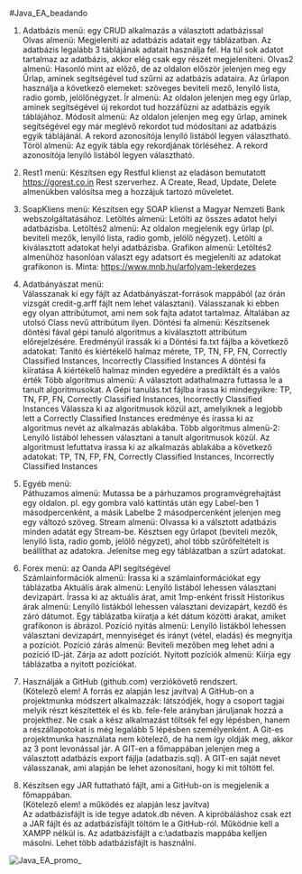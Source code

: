 #Java_EA_beadando

1.	Adatbázis menü: egy CRUD alkalmazás a választott adatbázissal				
Olvas almenü: Megjeleníti az adatbázis adatait egy táblázatban. Az adatbázis legalább 3 táblájának adatait használja fel. Ha túl sok adatot tartalmaz az adatbázis, akkor elég csak egy részét megjeleníteni.
Olvas2 almenü: Hasonló mint az előző, de az oldalon először jelenjen meg egy Űrlap, aminek segítségével tud szűrni az adatbázis adataira. Az űrlapon használja a következő elemeket: szöveges beviteli mező, lenyíló lista, radio gomb, jelölőnégyzet.
Ír almenü: Az oldalon jelenjen meg egy űrlap, aminek segítségével új rekordot tud hozzáfűzni az adatbázis egyik táblájához.
Módosít almenü: Az oldalon jelenjen meg egy űrlap, aminek segítségével egy már meglévő rekordot tud módosítani az adatbázis egyik táblájánál. A rekord azonosítója lenyíló listából legyen választható.
Töröl almenü: Az egyik tábla egy rekordjának törléséhez. A rekord azonosítója lenyíló listából legyen választható.


2.	Rest1 menü: Készítsen egy Restful klienst az eladáson bemutatott 			
https://gorest.co.in Rest szerverhez. A Create, Read, Update, Delete almenükben valósítsa meg a hozzájuk tartozó műveletet.


3.	SoapKliens menü: Készítsen egy SOAP klienst a Magyar Nemzeti Bank 		
webszolgáltatásához. 
Letöltés almenü: Letölti az összes adatot helyi adatbázisba.
Letöltés2 almenü: Az oldalon megjelenik egy űrlap (pl. beviteli mezők, lenyíló lista, radio gomb, jelölő négyzet). Letölti a kiválasztott adatokat helyi adatbázisba.
Grafikon almenü: Letöltés2 almenühöz hasonlóan választ egy adatsort és megjeleníti az adatokat grafikonon is.
Minta: https://www.mnb.hu/arfolyam-lekerdezes 


4.	Adatbányászat menü: 									
Válasszanak ki egy fájlt az Adatbányászat-források mappából (az órán vizsgát credit-g.arff fájlt nem lehet választani). Válasszanak ki ebben egy olyan attribútumot, ami nem sok fajta adatot tartalmaz. Általában az utolsó Class nevű attribútum ilyen. 
Döntési fa almenü: Készítsenek döntési fával gépi tanuló algoritmus a kiválasztott attribútum előrejelzésére. Eredményül írassák ki a Döntési fa.txt fájlba a következő adatokat: 
Tanító és kiértékelő halmaz mérete, 
TP, TN, FP, FN, Correctly Classified Instances, Incorrectly Classified Instances
A döntési fa kiíratása
A kiértékelő halmaz minden egyedére a prediktált és a valós érték
Több algoritmus almenü: A választott adathalmazra futtassa le a tanult algoritmusokat. A Gépi tanulás.txt fájlba írassa ki mindegyikre: 
TP, TN, FP, FN, Correctly Classified Instances, Incorrectly Classified Instances
Válassza ki az algoritmusok közül azt, amelyiknek a legjobb lett a Correctly Classified Instances eredménye és írassa ki az algoritmus nevét az alkalmazás ablakába.
Több algoritmus almenü-2: Lenyíló listából lehessen választani a tanult algoritmusok közül. Az algoritmust lefuttatva írassa ki az alkalmazás ablakába a következő adatokat:
TP, TN, FP, FN, Correctly Classified Instances, Incorrectly Classified Instances


5.	Egyéb menü:											
Páthuzamos almenü: Mutassa be a párhuzamos programvégrehajtást egy oldalon. pl. egy gombra való kattintás után egy Label-ben 1 másodpercenként, a másik Labelbe 2 másodpercenként jelenjen meg egy változó szöveg.
Stream almenü: Olvassa ki a válsztott adatbázis minden adatát egy Stream-be. Késztsen egy űrlapot (beviteli mezők, lenyíló lista, radio gomb, jelölő négyzet), ahol több szűrőfeltételt is beállíthat az adatokra. Jelenítse meg egy táblázatban a szűrt adatokat.


6.	Forex menü: az Oanda API segítségével							
Számlainformációk almenü: Írassa ki a számlainformációkat egy táblázatba
Aktuális árak almenü: Lenyíló listából lehessen választani devizapárt. Írassa ki az aktuális árat, amit 1mp-enként frissít
Historikus árak almenü: Lenyíló listákból lehessen választani devizapárt, kezdő és záró dátumot. Egy táblázatba kiíratja a két dátum közötti árakat, amiket grafikonon is ábrázol.
Pozíció nyitás almenü: Lenyíló listákból lehessen választani devizapárt, mennyiséget és irányt (vétel, eladás) és megnyitja a pozíciót.
Pozíció zárás almenü: Beviteli mezőben meg lehet adni a pozíció ID-ját. Zárja az adott pozíciót.
Nyitott pozíciók almenü: Kiírja egy táblázatba a nyitott pozíciókat. 			


7.	Használják a GitHub (github.com) verziókövető rendszert. 			
(Kötelező elem! A forrás ez alapján lesz javítva) 
A GitHub-on a projektmunka módszert alkalmazzák: látszódjék, hogy a csoport tagjai melyik részt készítették el és kb. fele-fele arányban járuljanak hozzá a projekthez. Ne csak a kész alkalmazást töltsék fel egy lépésben, hanem a részállapotokat is még legalább 5 lépésben személyenként.
A Git-es projektmunka használata nem kötelező, de ha nem így oldják meg, akkor az 3 pont levonással jár.
A GIT-en a főmappában jelenjen meg a választott adatbázis export fájlja (adatbazis.sql).
A GIT-en saját nevet válasszanak, ami alapján be lehet azonosítani, hogy ki mit töltött fel.


8.	Készítsen egy JAR futtatható fájlt, ami a GitHub-on is megjelenik a főmappában. 	
(Kötelező elem! a működés ez alapján lesz javítva)  
Az adatbázisfájlt is ide tegye adatok.db néven.
A kipróbáláshoz csak ezt a JAR fájlt és az adatbázisfájlt töltöm le a GitHub-ról. Működnie kell a XAMPP nélkül is. Az adatbázisfájlt a c:\adatbazis mappába kelljen másolni. Lehet több adatbázisfájlt is használni.



![Java_EA_promo_](https://github.com/schillerviktor/schillerviktor-Java_EA_beadando/assets/46298416/1acb953a-1e25-40a9-91dd-4edaa64dccc7)
